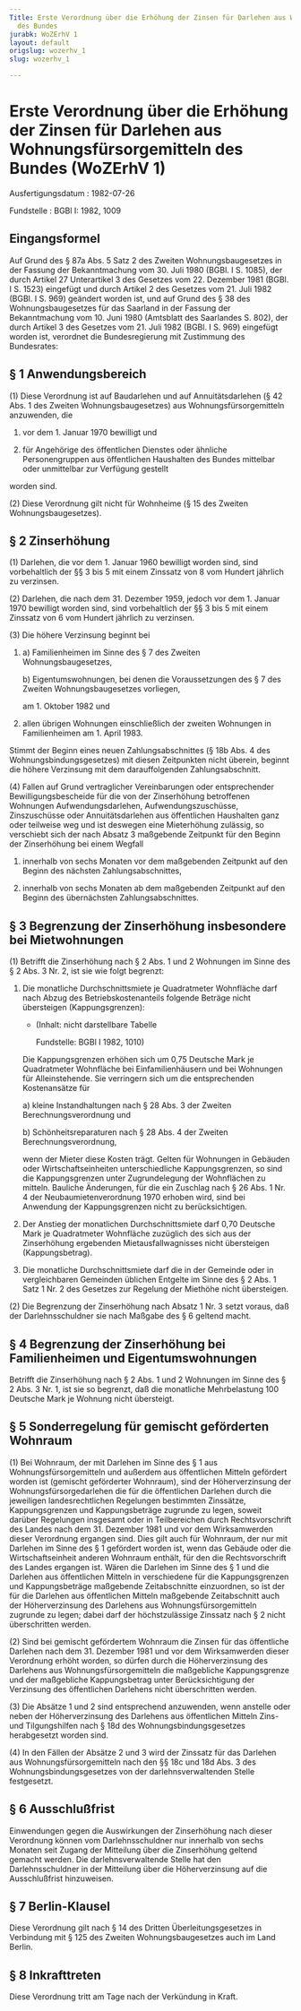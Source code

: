 ```yaml
---
Title: Erste Verordnung über die Erhöhung der Zinsen für Darlehen aus Wohnungsfürsorgemitteln
  des Bundes
jurabk: WoZErhV 1
layout: default
origslug: wozerhv_1
slug: wozerhv_1

---
```


# Erste Verordnung über die Erhöhung der Zinsen für Darlehen aus Wohnungsfürsorgemitteln des Bundes (WoZErhV 1)

Ausfertigungsdatum
:   1982-07-26

Fundstelle
:   BGBl I: 1982, 1009



## Eingangsformel

Auf Grund des § 87a Abs. 5 Satz 2 des Zweiten Wohnungsbaugesetzes in der Fassung der Bekanntmachung vom 30. Juli 1980 (BGBl. I S. 1085), der durch Artikel 27 Unterartikel 3 des Gesetzes vom 22. Dezember 1981 (BGBl. I S. 1523) eingefügt und durch Artikel 2 des Gesetzes vom 21. Juli 1982 (BGBl. I S. 969) geändert worden ist, und auf Grund des § 38 des Wohnungsbaugesetzes für das Saarland in der Fassung der Bekanntmachung vom 10. Juni 1980 (Amtsblatt des Saarlandes S. 802), der durch Artikel 3 des Gesetzes vom 21. Juli 1982 (BGBl. I S. 969) eingefügt worden ist, verordnet die Bundesregierung mit Zustimmung des Bundesrates:


## § 1 Anwendungsbereich

(1) Diese Verordnung ist auf Baudarlehen und auf Annuitätsdarlehen (§ 42 Abs. 1 des Zweiten Wohnungsbaugesetzes) aus Wohnungsfürsorgemitteln anzuwenden, die

1.  vor dem 1. Januar 1970 bewilligt und


2.  für Angehörige des öffentlichen Dienstes oder ähnliche Personengruppen aus öffentlichen Haushalten des Bundes mittelbar oder unmittelbar zur Verfügung gestellt



worden sind.

(2) Diese Verordnung gilt nicht für Wohnheime (§ 15 des Zweiten Wohnungsbaugesetzes).


## § 2 Zinserhöhung

(1) Darlehen, die vor dem 1. Januar 1960 bewilligt worden sind, sind vorbehaltlich der §§ 3 bis 5 mit einem Zinssatz von 8 vom Hundert jährlich zu verzinsen.

(2) Darlehen, die nach dem 31. Dezember 1959, jedoch vor dem 1. Januar 1970 bewilligt worden sind, sind vorbehaltlich der §§ 3 bis 5 mit einem Zinssatz von 6 vom Hundert jährlich zu verzinsen.

(3) Die höhere Verzinsung beginnt bei

1.
    a)  Familienheimen im Sinne des § 7 des Zweiten Wohnungsbaugesetzes,


    b)  Eigentumswohnungen, bei denen die Voraussetzungen des § 7 des Zweiten Wohnungsbaugesetzes vorliegen,




    am 1. Oktober 1982 und


2.  allen übrigen Wohnungen einschließlich der zweiten Wohnungen in Familienheimen am 1. April 1983.



Stimmt der Beginn eines neuen Zahlungsabschnittes (§ 18b Abs. 4 des Wohnungsbindungsgesetzes) mit diesen Zeitpunkten nicht überein, beginnt die höhere Verzinsung mit dem darauffolgenden Zahlungsabschnitt.

(4) Fallen auf Grund vertraglicher Vereinbarungen oder entsprechender Bewilligungsbescheide für die von der Zinserhöhung betroffenen Wohnungen Aufwendungsdarlehen, Aufwendungszuschüsse, Zinszuschüsse oder Annuitätsdarlehen aus öffentlichen Haushalten ganz oder teilweise weg und ist deswegen eine Mieterhöhung zulässig, so verschiebt sich der nach Absatz 3 maßgebende Zeitpunkt für den Beginn der Zinserhöhung bei einem Wegfall

1.  innerhalb von sechs Monaten vor dem maßgebenden Zeitpunkt auf den Beginn des nächsten Zahlungsabschnittes,


2.  innerhalb von sechs Monaten ab dem maßgebenden Zeitpunkt auf den Beginn des übernächsten Zahlungsabschnittes.





## § 3 Begrenzung der Zinserhöhung insbesondere bei Mietwohnungen

(1) Betrifft die Zinserhöhung nach § 2 Abs. 1 und 2 Wohnungen im Sinne des § 2 Abs. 3 Nr. 2, ist sie wie folgt begrenzt:

1.  Die monatliche Durchschnittsmiete je Quadratmeter Wohnfläche darf nach Abzug des Betriebskostenanteils folgende Beträge nicht übersteigen (Kappungsgrenzen):

    *   (Inhalt: nicht darstellbare Tabelle

        Fundstelle: BGBl I 1982, 1010)




    Die Kappungsgrenzen erhöhen sich um 0,75 Deutsche Mark je Quadratmeter Wohnfläche bei Einfamilienhäusern und bei Wohnungen für Alleinstehende. Sie verringern sich um die entsprechenden Kostenansätze für

    a)  kleine Instandhaltungen nach § 28 Abs. 3 der Zweiten Berechnungsverordnung und


    b)  Schönheitsreparaturen nach § 28 Abs. 4 der Zweiten Berechnungsverordnung,




    wenn der Mieter diese Kosten trägt. Gelten für Wohnungen in Gebäuden oder Wirtschaftseinheiten unterschiedliche Kappungsgrenzen, so sind die Kappungsgrenzen unter Zugrundelegung der Wohnflächen zu mitteln. Bauliche Änderungen, für die ein Zuschlag nach § 26 Abs. 1 Nr. 4 der Neubaumietenverordnung 1970 erhoben wird, sind bei Anwendung der Kappungsgrenzen nicht zu berücksichtigen.


2.  Der Anstieg der monatlichen Durchschnittsmiete darf 0,70 Deutsche Mark je Quadratmeter Wohnfläche zuzüglich des sich aus der Zinserhöhung ergebenden Mietausfallwagnisses nicht übersteigen (Kappungsbetrag).


3.  Die monatliche Durchschnittsmiete darf die in der Gemeinde oder in vergleichbaren Gemeinden üblichen Entgelte im Sinne des § 2 Abs. 1 Satz 1 Nr. 2 des Gesetzes zur Regelung der Miethöhe nicht übersteigen.




(2) Die Begrenzung der Zinserhöhung nach Absatz 1 Nr. 3 setzt voraus, daß der Darlehnsschuldner sie nach Maßgabe des § 6 geltend macht.


## § 4 Begrenzung der Zinserhöhung bei Familienheimen und Eigentumswohnungen

Betrifft die Zinserhöhung nach § 2 Abs. 1 und 2 Wohnungen im Sinne des § 2 Abs. 3 Nr. 1, ist sie so begrenzt, daß die monatliche Mehrbelastung 100 Deutsche Mark je Wohnung nicht übersteigt.


## § 5 Sonderregelung für gemischt geförderten Wohnraum

(1) Bei Wohnraum, der mit Darlehen im Sinne des § 1 aus Wohnungsfürsorgemitteln und außerdem aus öffentlichen Mitteln gefördert worden ist (gemischt geförderter Wohnraum), sind der Höherverzinsung der Wohnungsfürsorgedarlehen die für die öffentlichen Darlehen durch die jeweiligen landesrechtlichen Regelungen bestimmten Zinssätze, Kappungsgrenzen und Kappungsbeträge zugrunde zu legen, soweit darüber Regelungen insgesamt oder in Teilbereichen durch Rechtsvorschrift des Landes nach dem 31. Dezember 1981 und vor dem Wirksamwerden dieser Verordnung ergangen sind. Dies gilt auch für Wohnraum, der nur mit Darlehen im Sinne des § 1 gefördert worden ist, wenn das Gebäude oder die Wirtschaftseinheit anderen Wohnraum enthält, für den die Rechtsvorschrift des Landes ergangen ist. Wären die Darlehen im Sinne des § 1 und die Darlehen aus öffentlichen Mitteln in verschiedene für die Kappungsgrenzen und Kappungsbeträge maßgebende Zeitabschnitte einzuordnen, so ist der für die Darlehen aus öffentlichen Mitteln maßgebende Zeitabschnitt auch der Höherverzinsung des Darlehens aus Wohnungsfürsorgemitteln zugrunde zu legen; dabei darf der höchstzulässige Zinssatz nach § 2 nicht überschritten werden.

(2) Sind bei gemischt gefördertem Wohnraum die Zinsen für das öffentliche Darlehen nach dem 31. Dezember 1981 und vor dem Wirksamwerden dieser Verordnung erhöht worden, so dürfen durch die Höherverzinsung des Darlehens aus Wohnungsfürsorgemitteln die maßgebliche Kappungsgrenze und der maßgebliche Kappungsbetrag unter Berücksichtigung der Verzinsung des öffentlichen Darlehens nicht überschritten werden.

(3) Die Absätze 1 und 2 sind entsprechend anzuwenden, wenn anstelle oder neben der Höherverzinsung des Darlehens aus öffentlichen Mitteln Zins- und Tilgungshilfen nach § 18d des Wohnungsbindungsgesetzes herabgesetzt worden sind.

(4) In den Fällen der Absätze 2 und 3 wird der Zinssatz für das Darlehen aus Wohnungsfürsorgemitteln nach den §§ 18c und 18d Abs. 3 des Wohnungsbindungsgesetzes von der darlehnsverwaltenden Stelle festgesetzt.


## § 6 Ausschlußfrist

Einwendungen gegen die Auswirkungen der Zinserhöhung nach dieser Verordnung können vom Darlehnsschuldner nur innerhalb von sechs Monaten seit Zugang der Mitteilung über die Zinserhöhung geltend gemacht werden. Die darlehnsverwaltende Stelle hat den Darlehnsschuldner in der Mitteilung über die Höherverzinsung auf die Ausschlußfrist hinzuweisen.


## § 7 Berlin-Klausel

Diese Verordnung gilt nach § 14 des Dritten Überleitungsgesetzes in Verbindung mit § 125 des Zweiten Wohnungsbaugesetzes auch im Land Berlin.


## § 8 Inkrafttreten

Diese Verordnung tritt am Tage nach der Verkündung in Kraft.

